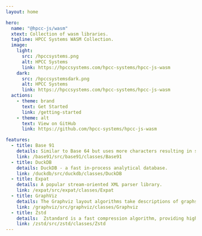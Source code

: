 ```yaml
---
layout: home

hero:
  name: "@hpcc-js/wasm"
  xtext: Collection of wasm libraries.
  tagline: HPCC Systems WASM Collection.
  image:
    light:
      src: /hpccsystems.png
      alt: HPCC Systems
      link: https://hpccsystems.com/hpcc-systems/hpcc-js-wasm
    dark:
      src: /hpccsystemsdark.png
      alt: HPCC Systems
      link: https://hpccsystems.com/hpcc-systems/hpcc-js-wasm
  actions:
    - theme: brand
      text: Get Started
      link: /getting-started
    - theme: alt
      text: View on GitHub
      link: https://github.com/hpcc-systems/hpcc-js-wasm

features:
  - title: Base 91
    details: Similar to Base 64 but uses more characters resulting in smaller strings.
    link: /base91/src/base91/classes/Base91
  - title: DuckDB
    details: DuckDB - a fast in-process analytical database.
    link: /duckdb/src/duckdb/classes/DuckDB
  - title: Expat
    details: A popular stream-oriented XML parser library.
    link: /expat/src/expat/classes/Expat
  - title: GraphViz
    details: The Graphviz layout algorithms take descriptions of graphs in a simple text language, and make diagrams in useful formats, such as images and SVG for web pages or display in an interactive graph browser.
    link: /graphviz/src/graphviz/classes/Graphviz
  - title: Zstd
    details:  Zstandard is a fast compression algorithm, providing high compression ratios and is backed by an extremely fast decoder.
    link: /zstd/src/zstd/classes/Zstd
---
```

